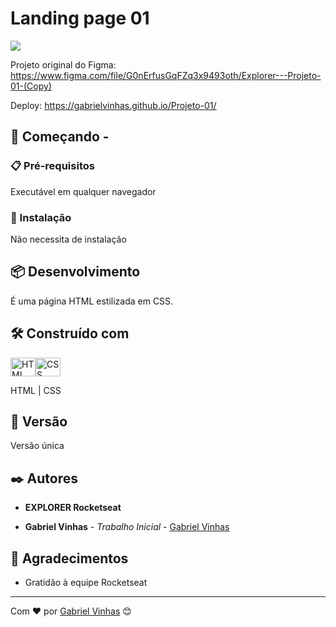 # Landing page 01

<img src="https://i.imgur.com/qazzkX1.jpg">

Projeto original do Figma: https://www.figma.com/file/G0nErfusGqFZq3x9493oth/Explorer---Projeto-01-(Copy)

Deploy: https://gabrielvinhas.github.io/Projeto-01/

## 🚀 Começando -

### 📋 Pré-requisitos

Executável em qualquer navegador

### 🔧 Instalação

Não necessita de instalação

## 📦 Desenvolvimento

É uma página HTML estilizada em CSS. 

## 🛠️ Construído com

<img align="center" alt="HTML" height="30" width="40" src="https://cdn.worldvectorlogo.com/logos/html-1.svg"><img align="center" alt="CSS" height="30" width="40" src="https://cdn.worldvectorlogo.com/logos/css-3.svg">

HTML | CSS 

## 📌 Versão

Versão única

## ✒️ Autores

- **EXPLORER Rocketseat**

- **Gabriel Vinhas** - _Trabalho Inicial_ - [Gabriel Vinhas](https://www.linkedin.com/in/gabriel-vinhas-14282922a/)

## 🎁 Agradecimentos

- Gratidão à equipe Rocketseat

---

Com ❤️ por [Gabriel Vinhas](https://github.com/GabrielVinhas) 😊
